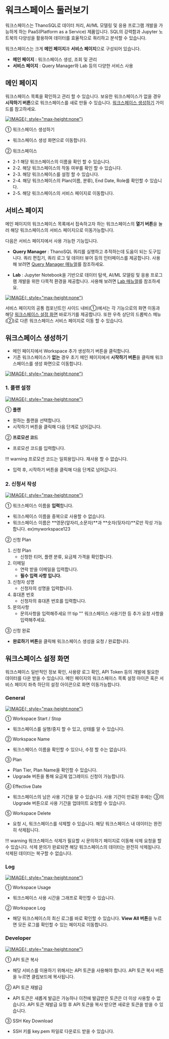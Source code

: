 # __워크스페이스 둘러보기__

워크스페이스는 ThanoSQL로 데이터 처리, AI/ML 모델링 및 응용 프로그램 개발을 가능하게 하는 PaaS(Platform as a Service) 제품입니다. SQL의 강력함과 Jupyter 노트북의 다양성을 활용하여 데이터를 효율적으로 쿼리하고 분석할 수 있습니다.

워크스페이스는 크게 **메인 페이지**과 **서비스 페이지**으로 구성되어 있습니다.

- **메인 페이지** : 워크스페이스 생성, 조회 및 관리
- **서비스 페이지** : Query Manager와 Lab 등의 다양한 서비스 사용

## __메인 페이지__

워크스페이스 목록을 확인하고 관리 할 수 있습니다. 보유한 워크스페이스가 없을 경우 **시작하기 버튼**으로 워크스페이스를 새로 만들 수 있습니다. [워크스페이스 생성하기](#_4) 가이드를 참고하세요.

[![IMAGE](/ko/img/getting_started/img6.png){: style="max-height:none"}](/ko/img/getting_started/img6.png)

① 워크스페이스 생성하기

- 워크스페이스 생성 화면으로 이동합니다.

② 워크스페이스

- 2-1 해당 워크스페이스의 이름을 확인 할 수 있습니다.
- 2-2. 해당 워크스페이스의 작동 여부를 확인 할 수 있습니다.
- 2-3. 해당 워크스페이스를 설정 할 수 있습니다.
- 2-4. 해당 워크스페이스의 Plan(이름, 분류), End Date, Role를 확인할 수 있습니다.
- 2-5. 해당 워크스페이스의 서비스 페이지로 이동합니다.

## __서비스 페이지__

메인 페이지의 워크스페이스 목록에서 접속하고자 하는 워크스페이스의 **열기 버튼**을 눌러 해당 워크스페이스의 서비스 페이지으로 이동가능합니다.

다음은 서비스 페이지에서 사용 가능한 기능입니다.

- **Query Manager** : ThanoSQL 쿼리를 실행하고 추적하는데 도움이 되는 도구입니다. 쿼리 편집기, 쿼리 로그 및 데이터 뷰어 등의 인터페이스를 제공합니다. 사용해 보려면 [Query Manager 매뉴얼](./query_manager.md)를 참조하세요.

- **Lab** : Jupyter Notebook을 기반으로 데이터 탐색, AI/ML 모델링 및 응용 프로그램 개발을 위한 다목적 환경을 제공합니다. 사용해 보려면 [Lab 매뉴얼](./lab.md)를 참조하세요.

[![IMAGE](/ko/img/getting_started/paas/workspace/img0.png){: style="max-height:none"}](/ko/img/getting_started/paas/workspace/img0.png)

서비스 페이지의 공통 컴포넌트인 사이드 내비(①)에서는 각 기능으로의 화면 이동과 해당 [워크스페이스 설정 화면](#_5) 바로가기를 제공합니다. 또한 우측 상단의 드롭박스 메뉴(②)로 다른 워크스페이스 서비스 페이지로 이동 할 수 있습니다.
## __워크스페이스 생성하기__

- 메인 페이지에서 Workspace 추가 생성하기 버튼을 클릭합니다.
- 기존 워크스페이스가 **없는** 경우 초기 메인 페이지에서 **시작하기 버튼**을 클릭해 워크스페이스를 생성 화면으로 이동합니다.

[![IMAGE](/ko/img/getting_started/img3.png){: style="max-height:none"}](/ko/img/getting_started/img3.png)

### __1. 플랜 설정__

[![IMAGE](/ko/img/getting_started/img4.png){: style="max-height:none"}](/ko/img/getting_started/img4.png)

① **플랜**

- 원하는 플랜을 선택합니다.
- 시작하기 버튼을 클릭해 다음 단계로 넘어갑니다.

② **프로모션 코드**

- 프로모션 코드를 입력합니다.

!!! warning
    프로모션 코드는 일회용입니다. 재사용 할 수 없습니다.

- 입력 후, 시작하기 버튼을 클릭해 다음 단계로 넘어갑니다.


### __2. 신청서 작성__

[![IMAGE](/ko/img/getting_started/img5.png){: style="max-height:none"}](/ko/img/getting_started/img5.png)

① 워크스페이스 이름을 **입력**합니다.

- 워크스페이스 이름을 중복으로 사용할 수 없습니다.
- 워크스페이스 이름은 **영문(앞자리,소문자)**과 **숫자(뒷자리)**로만 작성 가능합니다. ex)myworkspace123

② 신청 Plan

1. 신청 Plan
      - 신청한 티어, 플랜 분류, 요금제 가격을 확인합니다.
2. 이메일
      - 연락 받을 이메일을 입력합니다.
      - **필수 입력 사항 입니다.**
3. 신청자 성명
      - 신청자의 성명을 입력합니다.
4. 휴대폰 번호
      - 신청자의 휴대폰 번호를 입력합니다.
5. 문의사항
      - 문의사항을 입력해주세요
!!! tip ""
      워크스페이스 사용기한 등 추가 요청 사항을 입력해주세요.

③ 신청 완료

- **완료하기 버튼**을 클릭해 워크스페이스 생성을 요청 / 완료합니다.

## __워크스페이스 설정 화면__

워크스페이스 일반적인 정보 확인, 사용량 로그 확인, API Token 등의 개발에 필요한 데이터를 다운 받을 수 있습니다. 메인 페이지의 워크스페이스 목록 설정 아이콘 혹은 서비스 페이지 좌측 하단의 설정 아이콘으로 화면 이동가능합니다.

### __General__

[![IMAGE](/ko/img/getting_started/img10.png){: style="max-height:none"}](/ko/img/getting_started/img10.png)

① Workspace Start / Stop

- 워크스페이스를 실행/중지 할 수 있고, 상태를 알 수 있습니다. 

② Workspace Name

- 워크스페이스 이름을 확인할 수 있으나, 수정 할 수는 없습니다.

③ Plan

- Plan Tier, Plan Name을 확인할 수 있습니다.
- Upgrade 버튼을 통해 요금제 업그레이드 신청이 가능합니다.  

④ Effective Date

- 워크스페이스의 남은 사용 기간을 알 수 있습니다. 사용 기간이 만료된 후에는 ③의 Upgrade 버튼으로 사용 기간을 업데이트 요청할 수 있습니다.

⑤ Workspace Delete

- 요청 시, 워크스페이스를 삭제할 수 있습니다. 해당 워크스페이스 내 데이터는 완전히 삭제됩니다.  

!!! warning
      워크스페이스 삭제가 필요할 시 문의하기 페이지로 이동해 삭제 요청을 할 수 있습니다. 삭제 문의가 완료되면 해당 워크스페이스의 데이터는 완전히 삭제됩니다. 삭제된 데이터는 복구할 수 없습니다.

### __Log__

[![IMAGE](/ko/img/getting_started/img11.png){: style="max-height:none"}](/ko/img/getting_started/img11.png)

① Workspace Usage

- 워크스페이스 사용 시간을 그래프로 확인할 수 있습니다.

② Workspace Log

- 해당 워크스페이스의 최신 로그를 바로 확인할 수 있습니다. **View All 버튼**을 누르면 모든 로그를 확인할 수 있는 페이지로 이동합니다.

### __Developer__

[![IMAGE](/ko/img/getting_started/img12.png){: style="max-height:none"}](/ko/img/getting_started/img12.png)

① API 토큰 복사

- 해당 서비스를 이용하기 위해서는 API 토큰을 사용해야 합니다. API 토큰 복사 버튼을 누르면 클립보드에 복사됩니다. 

② API 토큰 재발급

- API 토큰은 새롭게 발급은 가능하나 이전에 발급받은 토큰은 더 이상 사용할 수 없습니다. API 토큰 재발급 요청 후 API 토큰을 복사 받으면 새로운 토큰을 받을 수 있습니다.

③ SSH Key Download

- SSH 키를 key.pem 파일로 다운로드 받을 수 있습니다.
